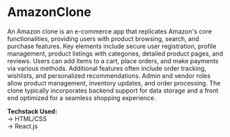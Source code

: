 # AmazonClone
An Amazon clone is an e-commerce app that replicates Amazon's core functionalities, providing users with product browsing, search, and purchase features. Key elements include secure user registration, profile management, product listings with categories, detailed product pages, and reviews. Users can add items to a cart, place orders, and make payments via various methods. Additional features often include order tracking, wishlists, and personalized recommendations. Admin and vendor roles allow product management, inventory updates, and order processing. The clone typically incorporates backend support for data storage and a front end optimized for a seamless shopping experience.

**Techstack Used:** <br>
-> HTML/CSS  <br>
-> React.js






